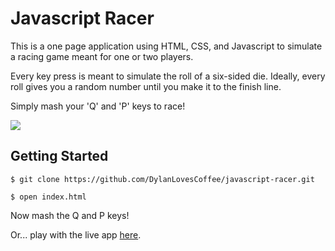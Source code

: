 # Javascript Racer
This is a one page application using HTML, CSS, and Javascript to simulate a racing game meant for one or two players.

Every key press is meant to simulate the roll of a six-sided die. Ideally, every roll gives you a random number until you make it to the finish line.

Simply mash your 'Q' and 'P' keys to race!

<img src="http://g.recordit.co/W2KaWHvkzi.gif">

## Getting Started
```
$ git clone https://github.com/DylanLovesCoffee/javascript-racer.git
```
```
$ open index.html
```
Now mash the Q and P keys!

Or... play with the live app [here](https://powerful-lake-13307.herokuapp.com/).
